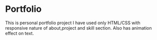 # Portfolio
This is personal portfolio project 
I have used only HTML/CSS with responsive nature of about,project and skill section.
Also has animation effect on text. 

